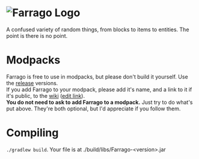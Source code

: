 ![Farrago Logo](http://i.imgur.com/5ynIdH1.png)
=======

A confused variety of random things, from blocks to items to entities. The point is there is no point.

Modpacks
========
Farrago is free to use in modpacks, but please don't build it yourself. Use the [release](https://github.com/AesenV/Farrago/releases) versions.  
If you add Farrago to your modpack, please add it's name, and a link to it if it's public, to the [wiki](https://github.com/AesenV/Farrago/wiki) ([edit link](https://github.com/AesenV/Farrago/wiki/Home/_edit)).  
**You do not need to ask to add Farrago to a modpack.** Just try to do what's put above. They're both optional, but I'd appreciate if you follow them.

Compiling
=========
`./gradlew build`. Your file is at ./build/libs/Farrago-&lt;version&gt;.jar

